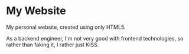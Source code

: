 # My Website

My personal website, created using only HTML5.

As a backend engineer, I'm not very good with frontend technologies, so rather than faking it, I rather just KISS.
